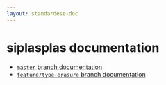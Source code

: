 ```yaml
---
layout: standardese-doc
---
```



# siplasplas documentation


 - [`master` branch documentation]({{site.url}}{{site.baseurl}}/doc/standardese/master/)
 - [`feature/type-erasure` branch documentation]({{site.url}}{{site.baseurl}}/doc/standardese/feature/type-erasure/)
